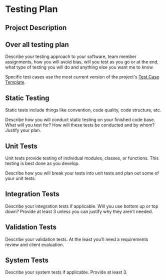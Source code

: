 # Testing Plan

## Project Description

## Over all testing plan 
Describe your testing approach to your software, team member assignments, how 
you will avoid bias, will you test as you go or at the end, what type of testing
you will do and anything else you want me to know. 

Specific test cases use the most current version of the project's 
[Test Case Template](./TestCaseTemplate.md).

## Static Testing
Static tests include things like convention, code quality, code structure, etc. 

Describe how you will conduct static testing on your finished code base. What 
will you test for? How will these tests be conducted and by whom? Justify your 
plan.

## Unit Tests
Unit tests provide testing of individual modules, classes, or functions. This 
testing is best done as you develop. 

Describe how you will break your tests into unit tests and plan out some of your
unit tests. 

## Integration Tests
Describe your integration tests if applicable. Will you use bottom up or top 
down? Provide at least 3 unless you can justify why they aren’t needed. 

## Validation Tests

Describe your validation tests. At the least you’ll need a requirements review 
and client evaluation.


## System Tests
Describe your system tests if applicable. Provide at least 3.  
